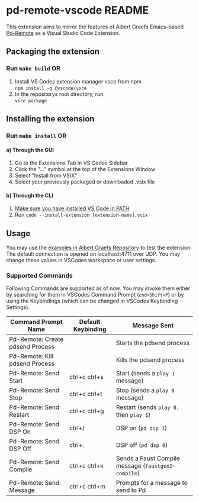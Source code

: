 # pd-remote-vscode README

This extension aims to mirror the features of Albert Graefs Emacs-based [Pd-Remote](https://github.com/agraef/pd-remote) as a Visual Studio Code Extension.

## Packaging the extension

### Run `make build` OR

1. Install VS Codes extension manager vsce from npm  
```npm install -g @vscode/vsce```
2. In the repositorys root directory, run  
```vsce package```

## Installing the extension

### Run `make install` OR

#### a) Through the GUI

1. Go to the Extensions Tab in VS Codes Sidebar
2. Click the "..." symbol at the top of the Extensions Window
3. Select "Install from VSIX"
4. Select your previously packaged or downloaded .vsix file

#### b) Through the CLI

1. [Make sure you have installed VS Code in PATH](https://code.visualstudio.com/docs/setup/mac#_launching-from-the-command-line)
2. Run
```code --install-extension [extension-name].vsix```

## Usage

You may use the [examples in Albert Graefs Repository](https://github.com/agraef/pd-remote/tree/main/examples) to test the extension.
The default connection is opened on localhost:4711 over UDP. You may change these values in VSCodes workspace or user settings.

### Supported Commands

Following Commands are supported as of now. You may invoke them either by searching for them in VSCodes Command Prompt (```cmd+Shift+P```) or by using the Keybindings (which can be changed in VSCodes Keybinding Settings).

| Command Prompt Name              | Default Keybinding | Message Sent |
| -------------------------------- | ------------------ | ------------ |
| Pd-Remote: Create pdsend Process |                    | Starts the pdsend process |
| Pd-Remote: Kill pdsend Process   |                    | Kills the pdsend process |
| Pd-Remote: Send Start            | ctrl+c ctrl+s      | Start (sends a `play 1` message) |
| Pd-Remote: Send Stop             | ctrl+c ctrl+t      | Stop (sends a `play 0` message) |
| Pd-Remote: Send Restart          | ctrl+c ctrl+g      | Restart (sends `play 0,` then `play 1`) |
| Pd-Remote: Send DSP On           | ctrl+/             | DSP on (`pd dsp 1`) |
| Pd-Remote: Send DSP Off          | ctrl+.             | DSP off (`pd dsp 0`) |
| Pd-Remote: Send Compile          | ctrl+c ctrl+k      | Sends a Faust Compile message (`faustgen2~ compile`) |
| Pd-Remote: Send Message          | ctrl+c ctrl+m      | Prompts for a message to send to Pd |
